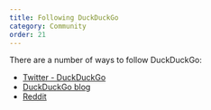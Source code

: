 ```yaml
---
title: Following DuckDuckGo
category: Community
order: 21
---
```


<p>There are a number of ways to follow DuckDuckGo:</p>

<ul>
    <li><a href="https://twitter.com/duckduckgo">Twitter - DuckDuckGo</a></li>
    <li><a href="https://spreadprivacy.com">DuckDuckGo blog</a></li>
    <li><a href="http://www.reddit.com/r/duckduckgo">Reddit</a></li>
</ul>
